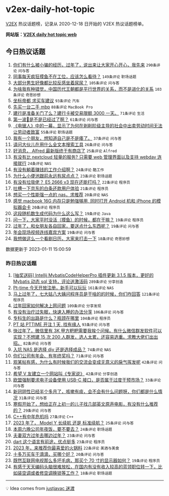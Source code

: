 # v2ex-daily-hot-topic

[V2EX](https://www.v2ex.com/) 热议话题榜，记录从 2020-12-18 日开始的 V2EX 热议话题榜单。

**网站版：[V2EX daily hot topic web](https://boojack.github.io/v2ex-daily-hot-topic-web/)**

## 今日热议话题

<!-- TODAY BEGIN -->

1. [你们有什么被小骗的经历，过年了，说出来让大家开心开心，我先来](https://www.v2ex.com/t/908087) `290条评论` `问与答`
1. [同事每天疯狂摸鱼不在工位，应该怎么看待？](https://www.v2ex.com/t/908146) `149条评论` `职场话题`
1. [大部分男生好像都比较反感坐着尿尿？](https://www.v2ex.com/t/908144) `105条评论` `问与答`
1. [为啥我有种错觉，中国历代王朝都是平行世界的关系，而不是进化的关系](https://www.v2ex.com/t/908094) `103条评论` `奇思妙想`
1. [坐标帝都 求买车建议](https://www.v2ex.com/t/908066) `93条评论` `汽车`
1. [先买一台二手 mbp](https://www.v2ex.com/t/908074) `88条评论` `MacBook Pro`
1. [建行是准备关门了么？建行卡被交易限额 3000 一天。](https://www.v2ex.com/t/908184) `71条评论` `生活`
1. [第一波🐑是不是已经过了啊？](https://www.v2ex.com/t/908089) `61条评论` `问与答`
1. [《电锯人》中的一幕，显示了为何在剥削阶级主导的社会中出卖劳动时间无法让劳动者致富](https://www.v2ex.com/t/908055) `55条评论` `职场话题`
1. [我有一个朋友，想知道自己是不是痿了。](https://www.v2ex.com/t/908239) `37条评论` `问与答`
1. [请问大伙儿在用什么全文本搜索工具](https://www.v2ex.com/t/908064) `26条评论` `问与答`
1. [好消息， Alfred 最新版终于有商店了](https://www.v2ex.com/t/908071) `25条评论` `Alfred`
1. [有没有比 nextcloud 轻量的服务? 只需要 web 管理界面以及支持 webdav 连接就行](https://www.v2ex.com/t/908161) `24条评论` `NAS`
1. [有没有躺着赚钱的工作介绍啊？](https://www.v2ex.com/t/908104) `24条评论` `酷工作`
1. [为什么小便池跟前永远有尿点点？](https://www.v2ex.com/t/908133) `23条评论` `职场话题`
1. [有没有垃圾佬？ E5 2666 v3 现在还能打吗？](https://www.v2ex.com/t/908165) `22条评论` `程序员`
1. [吐槽一下京东的白条还款用户体验](https://www.v2ex.com/t/908131) `21条评论` `程序员`
1. [想买一个性能强一点的 nas，求推荐](https://www.v2ex.com/t/908232) `20条评论` `NAS`
1. [感觉 macbook 16G 内存只是勉强够用, 同时打开 Android 机和 iPhone 的模拟器会卡](https://www.v2ex.com/t/908155) `20条评论` `程序员`
1. [这段随机数生成代码为什么这么写？](https://www.v2ex.com/t/908198) `19条评论` `Java`
1. [问一下，大家平时没活（摸鱼）的时候，都在干嘛？](https://www.v2ex.com/t/908191) `19条评论` `程序员`
1. [过年了，和女朋友各自回家，要送点什么东西呢？](https://www.v2ex.com/t/908186) `19条评论` `问与答`
1. [年会现场视频连线嘉宾方案](https://www.v2ex.com/t/908084) `19条评论` `问与答`
1. [我想做这么一个看剧日历，大家来打击一下](https://www.v2ex.com/t/908177) `18条评论` `奇思妙想`

数据更新于 2023-01-11 15:00:59

<!-- TODAY END -->

### 昨日热议话题

<!-- YESTERDAY BEGIN -->

1. [[抽奖送码] Intellij MybatisCodeHelperPro 插件更新 3.1.5 版本，更好的 Mybatis 动态 sql 支持，评论送激活码](https://www.v2ex.com/t/907864) `289条评论` `分享创造`
1. [Pt-time 今天开放注册，新手可以玩玩](https://www.v2ex.com/t/907792) `161条评论` `NAS`
1. [马上过年了，七大姑八大姨问程序员是干啥的的时候，你们咋回答](https://www.v2ex.com/t/907843) `121条评论` `程序员`
1. [过年回家如何解决上网问题](https://www.v2ex.com/t/907835) `109条评论` `分享发现`
1. [有没有治疗过失眠，快速入睡的办法分享](https://www.v2ex.com/t/907790) `106条评论` `问与答`
1. [专科生的出路是什么？瓶颈在哪里](https://www.v2ex.com/t/907921) `104条评论` `程序员`
1. [PT 站 PTTIME 开注 1 天, 找有缘人](https://www.v2ex.com/t/907786) `93条评论` `问与答`
1. [快过年了，微信里有 3K 甲方粑粑需要我挨个问候。有什么微信群发软件可以实现？不想建 15 次 200 人群发，选人太累，还容易选重。求教大佬们出出招。](https://www.v2ex.com/t/907798) `82条评论` `问与答`
1. [入坑 NAS 是选择 diy 还是选择成品？](https://www.v2ex.com/t/907802) `74条评论` `NAS`
1. [你们公司有年会、有年终奖吗？](https://www.v2ex.com/t/907857) `71条评论` `问与答`
1. [观某帖有感，为什么有时候我们的交流会变成无意义的戾气挥发呢](https://www.v2ex.com/t/907970) `42条评论` `问与答`
1. [希望 V 友建立一个网站叫《专家说》](https://www.v2ex.com/t/907899) `42条评论` `分享创造`
1. [欧盟强制要求电子设备使用 USB-C 接口，是否属于过度干预市场？](https://www.v2ex.com/t/907953) `33条评论` `问与答`
1. [新冠阴性已经半个多月了，咳嗽有痰，会不会有什么问题呀，你们都是什么情况](https://www.v2ex.com/t/907815) `31条评论` `问与答`
1. [寒假开始了，想给正在上初一的儿子找几部英文原声电影，有没有什么推荐的？](https://www.v2ex.com/t/907939) `29条评论` `问与答`
1. [C++有中年危机吗](https://www.v2ex.com/t/907824) `27条评论` `C++`
1. [2023 年了， Model Y 长续航 还是 标准续航？](https://www.v2ex.com/t/907826) `25条评论` `问与答`
1. [本周六晚公司年夜饭，要不要去？](https://www.v2ex.com/t/907917) `24条评论` `职场话题`
1. [夫妻双方过年去哪边过年？](https://www.v2ex.com/t/907978) `23条评论` `问与答`
1. [dart 这个语言有前途，优点挺多](https://www.v2ex.com/t/907891) `23条评论` `程序员`
1. [2023 年，来推荐你最喜爱的火锅料](https://www.v2ex.com/t/908001) `22条评论` `美酒与美食`
1. [十多万买车干滴滴，买哪个好？](https://www.v2ex.com/t/907991) `20条评论` `问与答`
1. [既然互联网电视那么多坏毛病，那买个 70 寸的显示器如何？](https://www.v2ex.com/t/907804) `19条评论` `程序员`
1. [有感于天天编码头脑很难放松，在国内有没有收入较高的蓝领职位转一下，比如装空调或者修空调换锁等工作？](https://www.v2ex.com/t/907827) `18条评论` `职场话题`

<!-- YESTERDAY END -->

---

💡 Idea comes from [justjavac 迷渡](https://github.com/justjavac/)
